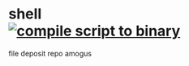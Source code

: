 # shell <br /> [![compile script to binary](https://github.com/Joseos123/shell/actions/workflows/main.yml/badge.svg?branch=main)](https://github.com/Joseos123/shell/actions/workflows/main.yml)
file deposit repo
amogus
